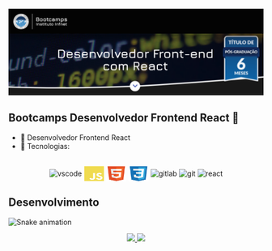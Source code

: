 <h4 align="center">
 
![Imagem 1](./infnet-react.png "Imagem 1")

## Bootcamps Desenvolvedor Frontend React 👋

- 🔭 Desenvolvedor Frontend React
- 🌱 Tecnologias:
<div style="display: inline_block" align="center"><br>

  <img align="center" alt="vscode" height="30" width="40" src="https://cdn.jsdelivr.net/gh/devicons/devicon/icons/vscode/vscode-original.svg" />
  <img align="center" alt="JavaScript" height="30" width="40" src="https://raw.githubusercontent.com/devicons/devicon/master/icons/javascript/javascript-plain.svg">
  <img align="center" alt="HTML" height="30" width="40" src="https://raw.githubusercontent.com/devicons/devicon/master/icons/html5/html5-original.svg">
  <img align="center" alt="CSS" height="30" width="40" src="https://raw.githubusercontent.com/devicons/devicon/master/icons/css3/css3-original.svg">
  <img align="center" alt="gitlab" height="30" width="40" src="https://cdn.jsdelivr.net/gh/devicons/devicon/icons/gitlab/gitlab-original.svg" />
  <img align="center" alt="git" height="30" width="40" src="https://cdn.jsdelivr.net/gh/devicons/devicon/icons/git/git-original.svg" />
  <img align="center" alt="react" height="30" width="40" src="https://cdn.jsdelivr.net/gh/devicons/devicon/icons/react/react-original.svg" />
</div>

 ## Desenvolvimento
  
  ![Snake animation](https://github.com/engenny/engenny/blob/output/github-contribution-grid-snake.svg)


<div align="center">
  <a href="https://github.com/BeatrizGivisiez">
  <img height="180em" src="https://github-readme-stats.vercel.app/api?username=BeatrizGivisiez&show_icons=true&theme=dracula&include_all_commits=true&count_private=true"/>
  <img height="180em" src="https://github-readme-stats.vercel.app/api/top-langs/?username=BeatrizGivisiez&layout=compact&langs_count=7&theme=dracula"/>
</div>